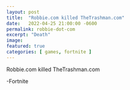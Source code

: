 ```yaml
---
layout: post
title:  "Robbie.com killed TheTrashman.com"
date:   2022-04-25 21:00:00 -0600
permalink: robbie-dot-com
excerpt: "Death"
image: 
featured: true
categories: [ games, fortnite ]
---
```


Robbie.com killed TheTrashman.com

-Fortnite